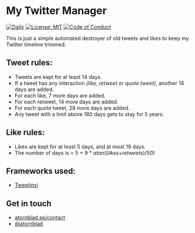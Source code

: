 # My Twitter Manager

[![Daily](https://github.com/atornblad/my-twitter-manager/actions/workflows/daily.yml/badge.svg)](https://github.com/atornblad/my-twitter-manager/actions/workflows/daily.yml)
[![License: MIT](https://img.shields.io/badge/License-MIT-blue.svg)](https://github.com/atornblad/my-twitter-manager/blob/master/LICENSE)
[![Code of Conduct](https://img.shields.io/badge/code-of%20conduct-brightgreen.svg)](https://github.com/atornblad/my-twitter-manager/blob/master/CODE_OF_CONDUCT.md)

This is just a simple automated destroyer of old tweets and likes to keep my Twitter timeline trimmed.

## Tweet rules:

* Tweets are kept for at least 14 days.
* If a tweet has any interaction *(like, retweet or quote tweet)*, another 14 days are added.
* For each like, 7 more days are added.
* For each retweet, 14 more days are added.
* For each quote tweet, 28 more days are added.
* Any tweet with a limit above 180 days gets to stay for 5 years.

## Like rules:

* Likes are kept for at least 5 days, and at most 19 days.
* The number of days is = 5 + 9 \* *atan*((*likes*+*retweets*)/50)

## Frameworks used:

* [Tweetinvi](https://github.com/linvi/tweetinvi)

## Get in touch

* [atornblad.se/contact](https://atornblad.se/contact)
* [@atornblad](https://twitter.com/atornblad)
